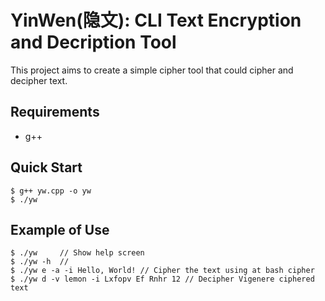 # YinWen(隐文): CLI Text Encryption and Decription Tool

This project aims to create a simple cipher tool that could cipher and decipher text.

## Requirements
- g++

## Quick Start
```
$ g++ yw.cpp -o yw
$ ./yw
```

## Example of Use
```
$ ./yw     // Show help screen
$ ./yw -h  //
$ ./yw e -a -i Hello, World! // Cipher the text using at bash cipher
$ ./yw d -v lemon -i Lxfopv Ef Rnhr 12 // Decipher Vigenere ciphered text
```
